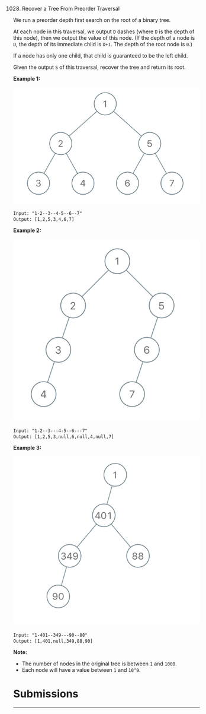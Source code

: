 1028. Recover a Tree From Preorder Traversal

We run a preorder depth first search on the root of a binary tree.

At each node in this traversal, we output `D` dashes (where `D` is the depth of this node), then we output the value of this node.  (If the depth of a node is `D`, the depth of its immediate child is `D+1`.  The depth of the root node is `0`.)

If a node has only one child, that child is guaranteed to be the left child.

Given the output `S` of this traversal, recover the tree and return its root.

 

**Example 1:**

![1028_recover-a-tree-from-preorder-traversal.png](img/1028_recover-a-tree-from-preorder-traversal.png)
```
Input: "1-2--3--4-5--6--7"
Output: [1,2,5,3,4,6,7]
```

**Example 2:**

![1028_screen-shot-2019-04-10-at-114101-pm.png](img/1028_screen-shot-2019-04-10-at-114101-pm.png)
```
Input: "1-2--3---4-5--6---7"
Output: [1,2,5,3,null,6,null,4,null,7]
```

**Example 3:**

![1028_screen-shot-2019-04-10-at-114955-pm.png](img/1028_screen-shot-2019-04-10-at-114955-pm.png)
```
Input: "1-401--349---90--88"
Output: [1,401,null,349,88,90]
```

**Note:**

* The number of nodes in the original tree is between `1` and `1000`.
* Each node will have a value between `1` and `10^9`.

# Submissions
---
